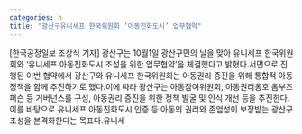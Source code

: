```yaml
---
categories: h
title: "광산구유니세프 한국위원회 ‘아동친화도시’ 업무협약"
---
```

[한국공정일보 조상식 기자] 광산구는 10월1일 광산구민의 날을 맞아 유니세프 한국위원회와 ‘유니세프 아동친화도시 조성을 위한 업무협약’을 체결했다고 밝혔다.서면으로 진행된 이번 협약에서 광산구와 유니세프 한국위원회는 아동권리 증진을 위해 통합적 아동정책을 함께 추진하기로 했다.이에 따라 광산구는 아동참여위원회, 아동권리옹호 옴부즈퍼슨 등 거버넌스를 구성, 아동권리 증진을 위한 정책 발굴 및 인식 개선 등을 추진한다.이를 바탕으로 유니세프 아동친화도시 인증 등 아동의 권리와 존엄성이 보장받는 광산구 조성을 본격화한다는 목표다.유니세